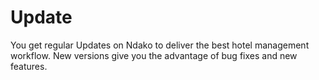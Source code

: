# Update
You get regular Updates on Ndako to deliver the best hotel management workflow.
New versions give you the advantage of bug fixes and new features.


